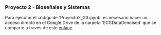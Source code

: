 <h3><b>Proyecto 2 - Bioseñales y Sistemas</b></h3>

Para ejecutar el código de 'Proyecto2_G3.ipynb' es necesario hacer un acceso directo en el Google Drive de la carpeta 'ECGDataDenoised' que se comparte a través de este <a href="https://drive.google.com/drive/folders/1QMkOC1CYZThMjGGw5r9RRmuI7SnaJ5Vd?usp=sharing">enlace</a>.
